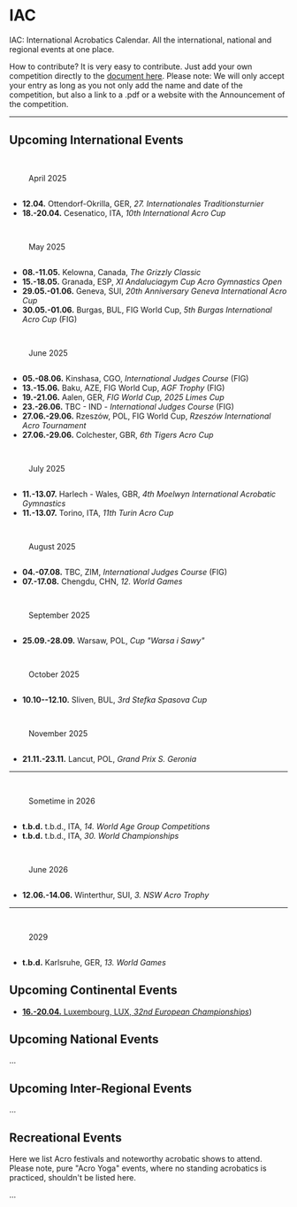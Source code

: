 # IAC

IAC: International Acrobatics Calendar. All the international, national and regional events at one place. 

How to contribute? It is very easy to contribute. Just add your own competition directly to the [document here]( https://github.com/floshin/acrolib/new/main). Please note: We will only accept your entry as long as you not only add the name and date of the competition, but also a link to a .pdf or a website with the Announcement of the competition. 

---

## Upcoming International Events


### April 2025

* **12.04.** Ottendorf-Okrilla, GER, *27. Internationales Traditionsturnier*
* **18.-20.04.** Cesenatico, ITA, *10th International Acro Cup*

<!--
| Date | City | Country | Name | Info |
| ---- | ---- | ------- | ---- | ---- |
| 12.04. | Ottendorf-Okrilla | GER | 27th Internationales Traditionsturnier	| competition website |
| 18.-20.04. | Cesenatico	| ITA | 10th International Acro Cup | for Clubs	| 
-->

### May 2025

* **08.-11.05.** Kelowna, Canada, *The Grizzly Classic*
* **15.-18.05.** Granada, ESP, *XI Andaluciagym Cup Acro Gymnastics Open*
* **29.05.-01.06.** Geneva, SUI, *20th Anniversary Geneva International Acro Cup*
* **30.05.-01.06.** Burgas, BUL, FIG World Cup, *5th Burgas International Acro Cup* (FIG)


### June 2025

* **05.-08.06.** Kinshasa, CGO, *International Judges Course* (FIG)
* **13.-15.06.** Baku, AZE, FIG World Cup, *AGF Trophy* (FIG)
* **19.-21.06.** Aalen, GER, *FIG World Cup, 2025 Limes Cup*
* **23.-26.06.** TBC - IND - *International Judges Course* (FIG)
* **27.06.-29.06.** Rzeszów, POL, FIG World Cup, *Rzeszów International Acro Tournament*
* **27.06.-29.06.** Colchester, GBR, *6th Tigers Acro Cup*


### July 2025

* **11.-13.07.**	Harlech - Wales, GBR, *4th Moelwyn International Acrobatic Gymnastics*
* **11.-13.07.** Torino, ITA, *11th Turin Acro Cup*


### August 2025

* **04.-07.08.** TBC,	ZIM, *International Judges Course* (FIG)
* **07.-17.08.** Chengdu, CHN, *12. World Games*


### September 2025

* **25.09.-28.09.** Warsaw,	POL, *Cup "Warsa i Sawy"*


### October 2025

* **10.10--12.10.** Sliven,	BUL, *3rd Stefka Spasova Cup*


### November 2025

* **21.11.-23.11.** Lancut, POL,	*Grand Prix S. Geronia*

---

### Sometime in 2026

* **t.b.d.** t.b.d.,	ITA, *14. World Age Group Competitions*
* **t.b.d.** t.b.d., ITA, *30. World Championships*


### June 2026

* **12.06.-14.06.** Winterthur, SUI, *3. NSW Acro Trophy*

---
 
### 2029

* **t.b.d.** Karlsruhe,	GER, *13. World Games*


## Upcoming Continental Events 

* [**16.-20.04.** Luxembourg, LUX, *32nd European Championships*](https://www.europeangymnastics.com/))


## Upcoming National Events

...


## Upcoming Inter-Regional Events

...


## Recreational Events

Here we list Acro festivals and noteworthy acrobatic shows to attend. Please note, pure "Acro Yoga" events, where no standing acrobatics is practiced, shouldn't be listed here. 

...


<style>

h3 {
  margin: 20px 20px 5px;
  padding: 10px 15px;
  background: var(--dark);
  font-size: inherit;
  display: inline-block;
  font-weight: normal;
}
 
main ul {
  list-style: none;
  padding-left: 0;
  overflow: hidden;
 }
 
main li {
  background: var(--dark);
  margin-bottom: 5px;
  padding: 10px;
  white-space: nowrap;
  overflow: hidden;
  text-overflow: ellipsis;
 } 

 main strong {
   display: block;
   min-width: 100%;
   font-size: 14px;
   font-weight: normal;
 }
  
</style>
